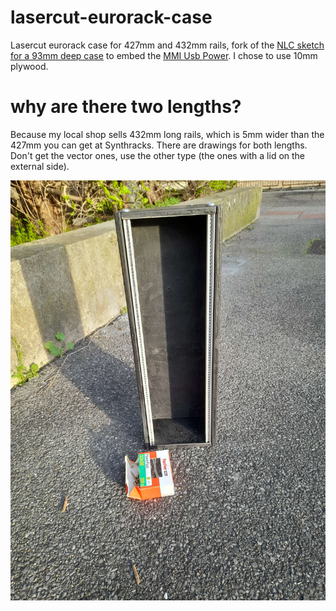 # lasercut-eurorack-case
Lasercut eurorack case for 427mm and 432mm rails, fork of the [NLC sketch for a 93mm deep case](https://www.thingiverse.com/thing:1205913/files) to embed the [MMI Usb Power](https://pushermanproductions.com/product/mmi-modular-usb-power-supply/). I chose to use 10mm plywood. 
# why are there two lengths?
Because my local shop sells 432mm long rails, which is 5mm wider than the 427mm you can get at Synthracks. There are drawings for both lengths. Don't get the vector ones, use the other type (the ones with a lid on the external side). 

![the 432mm case, painted and sanded](https://raw.githubusercontent.com/pierstu/lasercut-eurorack-case/main/1711040269057.jpg "the 432mm case, painted") 
